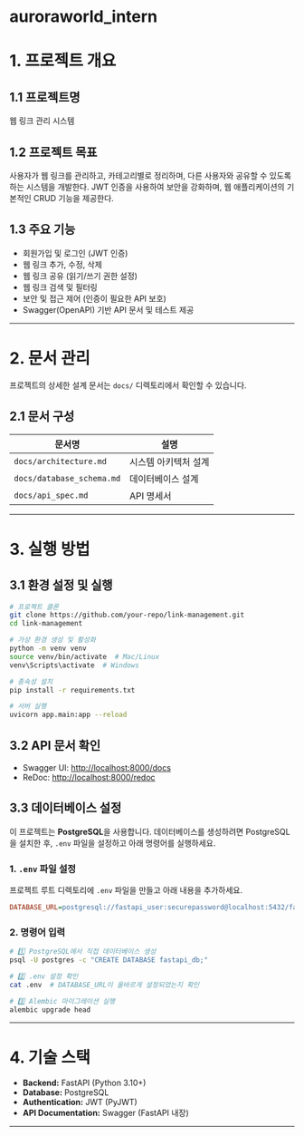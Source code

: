 # auroraworld_intern

# 1. 프로젝트 개요

## 1.1 프로젝트명

웹 링크 관리 시스템

## 1.2 프로젝트 목표

사용자가 웹 링크를 관리하고, 카테고리별로 정리하며, 다른 사용자와 공유할 수 있도록 하는 시스템을 개발한다. JWT 인증을 사용하여 보안을 강화하며, 웹 애플리케이션의 기본적인 CRUD 기능을 제공한다.

## 1.3 주요 기능

- 회원가입 및 로그인 (JWT 인증)
- 웹 링크 추가, 수정, 삭제
- 웹 링크 공유 (읽기/쓰기 권한 설정)
- 웹 링크 검색 및 필터링
- 보안 및 접근 제어 (인증이 필요한 API 보호)
- Swagger(OpenAPI) 기반 API 문서 및 테스트 제공

---

# 2. 문서 관리

프로젝트의 상세한 설계 문서는 `docs/` 디렉토리에서 확인할 수 있습니다.

## 2.1 문서 구성

| 문서명                    | 설명                 |
| ------------------------- | -------------------- |
| `docs/architecture.md`    | 시스템 아키텍처 설계 |
| `docs/database_schema.md` | 데이터베이스 설계    |
| `docs/api_spec.md`        | API 명세서           |

---

# 3. 실행 방법

## 3.1 환경 설정 및 실행

```sh
# 프로젝트 클론
git clone https://github.com/your-repo/link-management.git
cd link-management

# 가상 환경 생성 및 활성화
python -m venv venv
source venv/bin/activate  # Mac/Linux
venv\Scripts\activate  # Windows

# 종속성 설치
pip install -r requirements.txt

# 서버 실행
uvicorn app.main:app --reload
```

## 3.2 API 문서 확인

- Swagger UI: [http://localhost:8000/docs](http://localhost:8000/docs)
- ReDoc: [http://localhost:8000/redoc](http://localhost:8000/redoc)

## 3.3 데이터베이스 설정

이 프로젝트는 **PostgreSQL**을 사용합니다. 데이터베이스를 생성하려면 PostgreSQL을 설치한 후, `.env` 파일을 설정하고 아래 명령어를 실행하세요.

### 1️. `.env` 파일 설정

프로젝트 루트 디렉토리에 `.env` 파일을 만들고 아래 내용을 추가하세요.

```ini
DATABASE_URL=postgresql://fastapi_user:securepassword@localhost:5432/fastapi_db
```

### 2. 명령어 입력

```sh
# 1️⃣ PostgreSQL에서 직접 데이터베이스 생성
psql -U postgres -c "CREATE DATABASE fastapi_db;"

# 2️⃣ .env 설정 확인
cat .env  # DATABASE_URL이 올바르게 설정되었는지 확인

# 3️⃣ Alembic 마이그레이션 실행
alembic upgrade head
```

---

# 4. 기술 스택

- **Backend:** FastAPI (Python 3.10+)
- **Database:** PostgreSQL
- **Authentication:** JWT (PyJWT)
- **API Documentation:** Swagger (FastAPI 내장)

---
